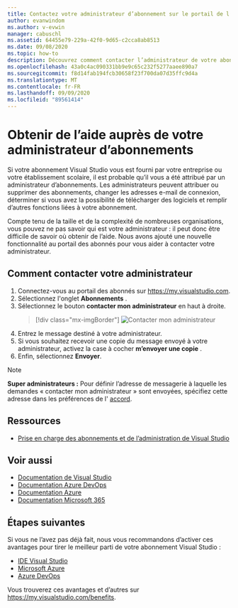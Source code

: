 ```yaml
---
title: Contactez votre administrateur d’abonnement sur le portail de l’abonné | Microsoft Docs
author: evanwindom
ms.author: v-evwin
manager: cabuschl
ms.assetid: 64455e79-229a-42f0-9d65-c2cca8ab8513
ms.date: 09/08/2020
ms.topic: how-to
description: Découvrez comment contacter l’administrateur de votre abonnement pour obtenir de l’aide concernant sur des questions ou des problèmes.
ms.openlocfilehash: 43a0c4ac090331bb9e9c65c232f5277aaee890a7
ms.sourcegitcommit: f8d14fab194fcb30658f23f700da07d35ffc9d4a
ms.translationtype: MT
ms.contentlocale: fr-FR
ms.lasthandoff: 09/09/2020
ms.locfileid: "89561414"
---
```

# <a name="get-assistance-from-your-subscriptions-administrator"></a>Obtenir de l’aide auprès de votre administrateur d’abonnements
Si votre abonnement Visual Studio vous est fourni par votre entreprise ou votre établissement scolaire, il est probable qu’il vous a été attribué par un administrateur d’abonnements.  Les administrateurs peuvent attribuer ou supprimer des abonnements, changer les adresses e-mail de connexion, déterminer si vous avez la possibilité de télécharger des logiciels et remplir d’autres fonctions liées à votre abonnement.

Compte tenu de la taille et de la complexité de nombreuses organisations, vous pouvez ne pas savoir qui est votre administrateur : il peut donc être difficile de savoir où obtenir de l’aide.  Nous avons ajouté une nouvelle fonctionnalité au portail des abonnés pour vous aider à contacter votre administrateur.   

## <a name="how-to-contact-your-admin"></a>Comment contacter votre administrateur
1. Connectez-vous au portail des abonnés sur <https://my.visualstudio.com>.
2. Sélectionnez l'onglet **Abonnements** . 
3. Sélectionnez le bouton **contacter mon administrateur** en haut à droite. 
   > [!div class="mx-imgBorder"]
   > ![Contacter mon administrateur](_img/contact-my-admin/contact-my-admin-button.png "Sélectionnez le bouton contacter mon administrateur, entrez votre message, puis sélectionnez Envoyer.")
4. Entrez le message destiné à votre administrateur.
5. Si vous souhaitez recevoir une copie du message envoyé à votre administrateur, activez la case à cocher **m’envoyer une copie** . 
6. Enfin, sélectionnez **Envoyer**.

> [!NOTE]
> **Super administrateurs :**  Pour définir l’adresse de messagerie à laquelle les demandes « contacter mon administrateur » sont envoyées, spécifiez cette adresse dans les préférences de l' [accord](admin-prefs.md#contact-email-address).

## <a name="resources"></a>Ressources
- [Prise en charge des abonnements et de l’administration de Visual Studio](https://visualstudio.microsoft.com/support/support-overview-vs)

## <a name="see-also"></a>Voir aussi
- [Documentation de Visual Studio](https://docs.microsoft.com/visualstudio/)
- [Documentation Azure DevOps](https://docs.microsoft.com/azure/devops/)
- [Documentation Azure](https://docs.microsoft.com/azure/)
- [Documentation Microsoft 365](https://docs.microsoft.com/microsoft-365/)

## <a name="next-steps"></a>Étapes suivantes
Si vous ne l’avez pas déjà fait, nous vous recommandons d’activer ces avantages pour tirer le meilleur parti de votre abonnement Visual Studio :
- [IDE Visual Studio](vs-ide-benefit.md)
- [Microsoft Azure](vs-azure.md)
- [Azure DevOps](vs-azure-devops.md)

Vous trouverez ces avantages et d’autres sur https://my.visualstudio.com/benefits.

